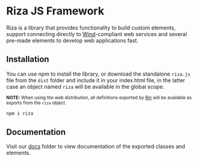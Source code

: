 # Riza JS Framework

Riza is a library that provides functionality to build custom elements, support connecting directly to [Wind](https://github.com/rsthn/rose-core/blob/master/Wind.md)-compliant web services and several pre-made elements to develop web applications fast.

## Installation

You can use npm to install the library, or download the standalone `riza.js` file from the `dist` folder and include it in your index.html file, in the latter case an object named `riza` will be available in the global scope.

<small>**NOTE:** When using the web distribution, all definitions exported by [Rin](https://github.com/rsthn/rin/) will be available as exports from the `riza` object.</small>

```sh
npm i riza
```


## Documentation

Visit our [docs](./docs) folder to view documentation of the exported classes and elements.
